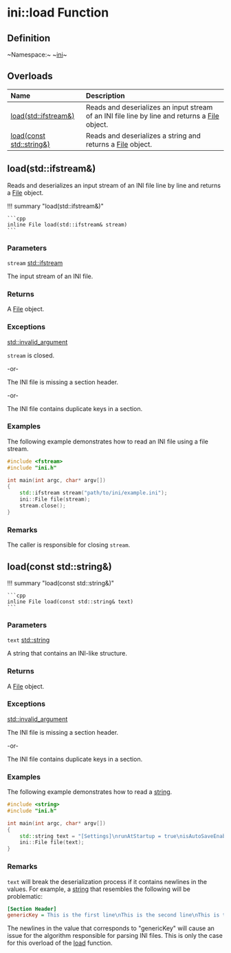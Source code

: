 # ini::load Function

## Definition

~Namespace:~ ~[ini](../ini_namespace.md)~

## Overloads

| Name  | Description |
| :---- | :---------- |
| [load(std::ifstream&)](load.md#loadstdifstream) | Reads and deserializes an input stream of an INI file line by line and returns a [File](./file/file.md) object. |
| [load(const std::string&)](load.md#loadconst-stdstring) | Reads and deserializes a string and returns a [File](./file/file.md) object. |

## load(std::ifstream&)

Reads and deserializes an input stream of an INI file line by line and returns a [File](./file/file.md) object.

!!! summary "load(std::ifstream&)"

    ```cpp
    inline File load(std::ifstream& stream)
    ```

### Parameters

`stream` [std::ifstream](https://en.cppreference.com/w/cpp/io/basic_ifstream)

The input stream of an INI file.

### Returns

A [File](./file/file.md) object.

### Exceptions

[std::invalid_argument](https://en.cppreference.com/w/cpp/error/invalid_argument)

`stream` is closed.

-or-

The INI file is missing a section header.

-or-

The INI file contains duplicate keys in a section.

### Examples

The following example demonstrates how to read an INI file using a file stream.

```cpp linenums="1" title="main.cpp"
#include <fstream>
#include "ini.h"

int main(int argc, char* argv[])
{
    std::ifstream stream("path/to/ini/example.ini");
    ini::File file(stream);
    stream.close();
}
```

### Remarks

The caller is responsible for closing `stream`.

## load(const std::string&)

!!! summary "load(const std::string&)"

    ```cpp
    inline File load(const std::string& text)
    ```

### Parameters

`text` [std::string](https://en.cppreference.com/w/cpp/string/basic_string)

A string that contains an INI-like structure.

### Returns

A [File](./file/file.md) object.

### Exceptions

[std::invalid_argument](https://en.cppreference.com/w/cpp/error/invalid_argument)

The INI file is missing a section header.

-or-

The INI file contains duplicate keys in a section.

### Examples

The following example demonstrates how to read a [string](https://en.cppreference.com/w/cpp/string/basic_string).

```cpp linenums="1" title="main.cpp"
#include <string>
#include "ini.h"

int main(int argc, char* argv[])
{
    std::string text = "[Settings]\nrunAtStartup = true\nisAutoSaveEnabled = false\n[Random]\nhello = world\npi = 3.14\nsentence = This is a long sentence; unfortunately, newlines don't work in values when the input is a string instead of an input stream :(";
    ini::File file(text);
}
```

### Remarks

`text` will break the deserialization process if it contains newlines in the values. For example, a [string](https://en.cppreference.com/w/cpp/string/basic_string) that resembles the following will be problematic:

```ini
[Section Header]
genericKey = This is the first line\nThis is the second line\nThis is the third line
```

The newlines in the value that corresponds to "genericKey" will cause an issue for the algorithm responsible for parsing INI files. This is only the case for this overload of the [load](load.md) function.